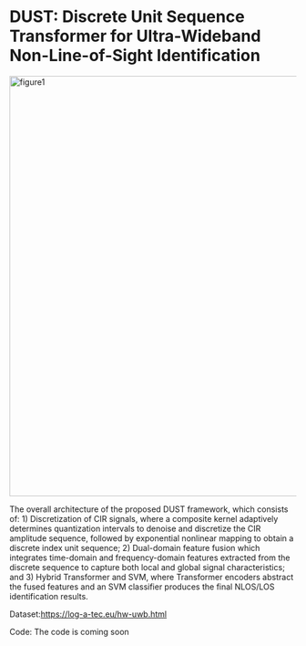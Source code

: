 # DUST: Discrete Unit Sequence Transformer for Ultra-Wideband Non-Line-of-Sight Identification

<img width="2000" height="737" alt="figure1" src="https://github.com/user-attachments/assets/827ea19a-07ae-4707-897a-a843b65c84e5" />




The overall architecture of the proposed DUST framework, which consists of: 1) Discretization of CIR signals, where a composite kernel adaptively determines quantization intervals to denoise and discretize the CIR amplitude sequence, followed by exponential nonlinear mapping to obtain a discrete index unit sequence; 2) Dual-domain feature fusion which integrates time-domain and frequency-domain features extracted from the discrete sequence to capture both local and global signal characteristics; and 3) Hybrid Transformer and SVM, where Transformer encoders abstract the fused features and an SVM classifier produces the final NLOS/LOS identification results.


Dataset:https://log-a-tec.eu/hw-uwb.html

Code:
The code is coming soon
